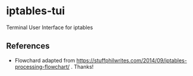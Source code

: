 # iptables-tui

Terminal User Interface for iptables

## References

- Flowchard adapted from https://stuffphilwrites.com/2014/09/iptables-processing-flowchart/ . Thanks!
